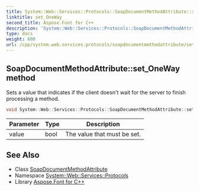 ```yaml
---
title: System::Web::Services::Protocols::SoapDocumentMethodAttribute::set_OneWay method
linktitle: set_OneWay
second_title: Aspose.Font for C++
description: 'System::Web::Services::Protocols::SoapDocumentMethodAttribute::set_OneWay method. Sets a value that indicates if the client doesn''t wait for the server to finish processing a method in C++.'
type: docs
weight: 600
url: /cpp/system.web.services.protocols/soapdocumentmethodattribute/set_oneway/
---
```

## SoapDocumentMethodAttribute::set_OneWay method


Sets a value that indicates if the client doesn't wait for the server to finish processing a method.

```cpp
void System::Web::Services::Protocols::SoapDocumentMethodAttribute::set_OneWay(bool value)
```


| Parameter | Type | Description |
| --- | --- | --- |
| value | bool | The value that must be set. |

## See Also

* Class [SoapDocumentMethodAttribute](../)
* Namespace [System::Web::Services::Protocols](../../)
* Library [Aspose.Font for C++](../../../)
